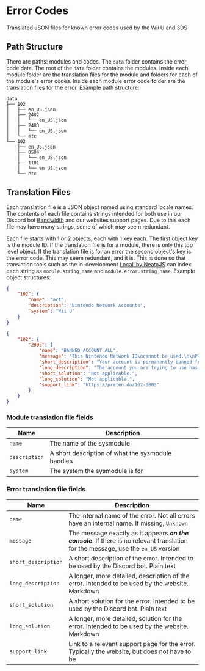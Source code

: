 # Error Codes
Translated JSON files for known error codes used by the Wii U and 3DS

## Path Structure
There are paths: modules and codes. The `data` folder contains the error code data. The root of the `data` folder contains the modules. Inside each module folder are the translation files for the module and folders for each of the module's error codes. Inside each module error code folder are the translation files for the error. Example path structure:

```
data
├── 102
│   ├── en_US.json
│   ├── 2482
│   │   └── en_US.json
│   ├── 2483
│   │   └── en_US.json
│   └── etc
└── 103
    ├── en_US.json
    ├── 0504
    │   └── en_US.json
    ├── 1101
    │   └── en_US.json
    └── etc
```

## Translation Files
Each translation file is a JSON object named using standard locale names. The contents of each file contains strings intended for both use in our Discord bot [Bandwidth](https://github.com/PretendoNetwork/Bandwidth) and our websites support pages. Due to this each file may have many strings, some of which may seem redundant.

Each file starts with 1 or 2 objects, each with 1 key each. The first object key is the module ID. If the translation file is for a module, there is only this top level object. If the translation file is for an error the second object's key is the error code. This may seem redundant, and it is. This is done so that translation tools such as the in-development [Locali by NeatoJS](https://discord.gg/cGd5pKxWyK) can index each string as `module.string_name` and `module.error.string_name`. Example object structures:

```json
{
	"102": {
		"name": "act",
		"description": "Nintendo Network Accounts",
		"system": "Wii U"
	}
}
```

```json
{
	"102": {
		"2802": {
			"name": "BANNED_ACCOUNT_ALL",
			"message": "This Nintendo Network ID\ncannot be used.\n\nPlease make a note of the error code\nand visit support.nintendo.com.",
			"short_description": "Your account is permanently banned from all aspects of the network.",
			"long_description": "The account you are trying to use has been permanently banned from all aspects of the network. This includes, but is not limited to:\n\n- Miiverse\n- Game servers\n- 3rd party services which opt-in to respecting network bans",
			"short_solution": "Not applicable.",
			"long_solution": "Not applicable.",
			"support_link": "https://preten.do/102-2802"
		}
	}
}
```

### Module translation file fields

| Name          | Description                                       |
| ------------- | ------------------------------------------------- |
| `name`        | The name of the sysmodule                         |
| `description` | A short description of what the sysmodule handles |
| `system`      | The system the sysmodule is for                   |

### Error translation file fields

| Name                | Description                                                                                                                          |
| ------------------- | ------------------------------------------------------------------------------------------------------------------------------------ |
| `name`              | The internal name of the error. Not all errors have an internal name. If missing, `Unknown`                                          |
| `message`           | The message exactly as it appears ***on the console***. If there is no relevant translation for the message, use the `en_US` version |
| `short_description` | A short description of the error. Intended to be used by the Discord bot. Plain text                                                 |
| `long_description`  | A longer, more detailed, description of the error. Intended to be used by the website. Markdown                                      |
| `short_solution`    | A short solution for the error. Intended to be used by the Discord bot. Plain text                                                   |
| `long_solution`     | A longer, more detailed, solution for the error. Intended to be used by the website. Markdown                                        |
| `support_link`      | Link to a relevant support page for the error. Typically the website, but does not have to be                                        |